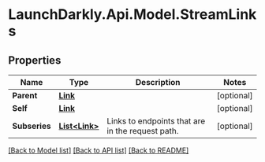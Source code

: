 # LaunchDarkly.Api.Model.StreamLinks
## Properties

Name | Type | Description | Notes
------------ | ------------- | ------------- | -------------
**Parent** | [**Link**](Link.md) |  | [optional] 
**Self** | [**Link**](Link.md) |  | [optional] 
**Subseries** | [**List&lt;Link&gt;**](Link.md) | Links to endpoints that are in the request path. | [optional] 

[[Back to Model list]](../README.md#documentation-for-models) [[Back to API list]](../README.md#documentation-for-api-endpoints) [[Back to README]](../README.md)

